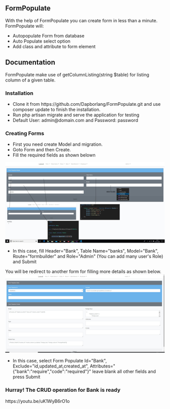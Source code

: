 <h2>FormPopulate</h2>
With the help of FormPopulate you can create form in less than a minute. <br>
FormPopulate will:
<ul>
    <li>Autopopulate Form from database</li>
    <li>Auto Populate select option</li>
    <li>Add class and attribute to form element</li>
</ul>
<h2>Documentation</h2>
FormPopulate make use of getColumnListing(string $table) for listing column of a given table. 
<h3>Installation</h3>
<ul>
    <li>Clone it from https://github.com/Dapborlang/FormPopulate.git and use composer update to finish the installation. </li>
    <li>Run php artisan migrate and serve the application for testing</li>
    <li>Default User: admin@domain.com and Password: password</li>
</ul>    
<h3>Creating Forms</h3>
<ul>
    <li>First you need create Model and migration.</li>
    <li>Goto Form and then Create.</li>
    <li>Fill the required fields as shown belown</li>
</ul>
<img src="readme/FormPopulate1.jpg" alt="masterform">
<ul>
    <li>In this case, fill Header="Bank", Table Name="banks", Model="Bank", Route="formbuilder" and Role="Admin" (You can add many user's Role) and Submit</li>
</ul>
You will be redirect to another form for filling more details as shown below.
<img src="readme/FormPopulate2.jpg" alt="formdetails">
<ul>
    <li>In this case, select Form Populate Id="Bank", Exclude="id,updated_at,created_at", Attributes="{"bank":"require","code":"required"}" leave blank all other fields and press Submit</li>
</ul>
<h3>Hurray! The CRUD operation for Bank is ready</h3>
https://youtu.be/uK1WyB6rO1o
